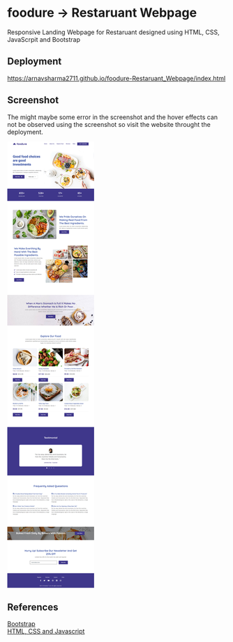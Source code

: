 # foodure -> Restaruant Webpage
Responsive Landing Webpage for Restaruant designed using HTML, CSS, JavaScrpit and Bootstrap

## Deployment
https://arnavsharma2711.github.io/foodure-Restaruant_Webpage/index.html

## Screenshot
The might maybe some error in the screenshot and the hover effects can not be observed using the screenshot so visit the website throught the deployment.

![Webpage Screenshot](https://github.com/arnavsharma2711/foodure-Restaruant_Webpage/blob/main/Screenshot%20of%20Webpage.png?raw=true "Webpage Screenshot")

## References
[Bootstrap](https://getbootstrap.com/docs/5.1/getting-started/introduction/)\
[HTML, CSS and Javascript](https://www.w3schools.com/)
